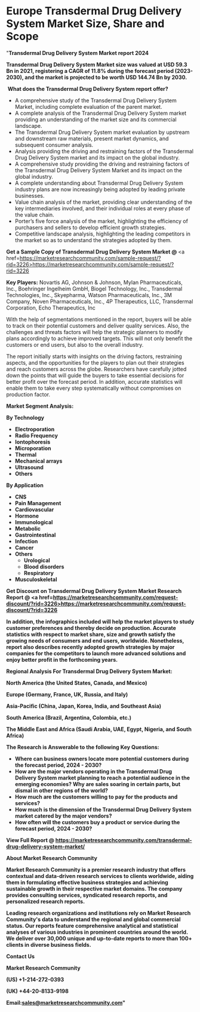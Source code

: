 # Europe Transdermal Drug Delivery System Market Size, Share and Scope
"<strong>Transdermal Drug Delivery System Market report 2024</strong>

<strong>Transdermal Drug Delivery System Market size was valued at USD 59.3 Bn in 2021, registering a CAGR of 11.8% during the forecast period (2023-2030), and the market is projected to be worth USD 144.74 Bn by 2030.</strong>

 <strong><b>What does the Transdermal Drug Delivery System report offer?</b></strong>
<ul>
  <li>A comprehensive study of the Transdermal Drug Delivery System Market, including complete evaluation of the parent market.</li>
  <li>A complete analysis of the Transdermal Drug Delivery System market providing an understanding of the market size and its commercial landscape.</li>
  <li>The Transdermal Drug Delivery System market evaluation by upstream and downstream raw materials, present market dynamics, and subsequent consumer analysis.</li>
  <li>Analysis providing the driving and restraining factors of the Transdermal Drug Delivery System market and its impact on the global industry.</li>
  <li>A comprehensive study providing the driving and restraining factors of the Transdermal Drug Delivery System Market and its impact on the global industry.</li>
  <li>A complete understanding about Transdermal Drug Delivery System industry plans are now increasingly being adopted by leading private businesses.</li>
  <li>Value chain analysis of the market, providing clear understanding of the key intermediaries involved, and their individual roles at every phase of the value chain.</li>
  <li>Porter’s five force analysis of the market, highlighting the efficiency of purchasers and sellers to develop efficient growth strategies.</li>
  <li>Competitive landscape analysis, highlighting the leading competitors in the market so as to understand the strategies adopted by them.</li>
</ul>

<strong>Get a Sample Copy of Transdermal Drug Delivery System Market @ </strong><a href=https://marketresearchcommunity.com/sample-request/?rid=3226><u>https://marketresearchcommunity.com/sample-request/?rid=3226</u></a>

<strong>Key Players:</strong> 
Novartis AG, Johnson &amp; Johnson, Mylan Pharmaceuticals, Inc., Boehringer Ingelheim GmbH, Biogel Technology, Inc., Transdermal Technologies, Inc., Skyepharma, Watson Pharmaceuticals, Inc., 3M Company, Noven Pharmaceuticals, Inc., 4P Therapeutics, LLC, Transdermal Corporation, Echo Therapeutics, Inc

With the help of segmentations mentioned in the report, buyers will be able to track on their potential customers and deliver quality services. Also, the challenges and threats factors will help the strategic planners to modify plans accordingly to achieve improved targets. This will not only benefit the customers or end users, but also to the overall industry.

The report initially starts with insights on the driving factors, restraining aspects, and the opportunities for the players to plan out their strategies and reach customers across the globe. Researchers have carefully jotted down the points that will guide the buyers to take essential decisions for better profit over the forecast period. In addition, accurate statistics will enable them to take every step systematically without compromises on production factor.

<strong>Market Segment Analysis:</strong>


<strong><strong>By Technology</strong></h4>
<ul>
 	<li>Electroporation</li>
 	<li>Radio Frequency</li>
 	<li>Iontophoresis</li>
 	<li>Microporation</li>
 	<li>Thermal</li>
 	<li>Mechanical arrays</li>
 	<li>Ultrasound</li>
 	<li>Others</li>
</ul>
<strong><strong>By Application</strong></h4>
<ul>
 	<li>CNS</li>
 	<li>Pain Management</li>
 	<li>Cardiovascular</li>
 	<li>Hormone</li>
 	<li>Immunological</li>
 	<li>Metabolic</li>
 	<li>Gastrointestinal</li>
 	<li>Infection</li>
 	<li>Cancer</li>
 	<li>Others
<ul>
 	<li>Urological</li>
 	<li>Blood disorders</li>
 	<li>Respiratory</li>
</ul>
</li>
 	<li>Musculoskeletal</li>
</ul>

<strong>Get Discount on Transdermal Drug Delivery System Market Research Report @ </b></strong><a href=https://marketresearchcommunity.com/request-discount/?rid=3226><u>https://marketresearchcommunity.com/request-discount/?rid=3226</u></a>

In addition, the infographics included will help the market players to study customer preferences and thereby decide on production. Accurate statistics with respect to market share, size and growth satisfy the growing needs of consumers and end users, worldwide. Nonetheless, report also describes recently adopted growth strategies by major companies for the competitors to launch more advanced solutions and enjoy better profit in the forthcoming years.

<strong>Regional Analysis For Transdermal Drug Delivery System Market:</strong>

<strong>North America</strong> (the United States, Canada, and Mexico)

<strong>Europe</strong> (Germany, France, UK, Russia, and Italy)

<strong>Asia-Pacific</strong> (China, Japan, Korea, India, and Southeast Asia)

<strong>South America</strong> (Brazil, Argentina, Colombia, etc.)

<strong>The Middle East and Africa</strong> (Saudi Arabia, UAE, Egypt, Nigeria, and South Africa)

<strong>The Research is Answerable to the following Key Questions:</strong>
<ul>
 	<li>Where can business owners locate more potential customers during the forecast period, 2024 - 2030?</li>
 	<li>How are the major vendors operating in the Transdermal Drug Delivery System market planning to reach a potential audience in the emerging economies? Why are sales soaring in certain parts, but dismal in other regions of the world?</li>
 	<li>How much are the customers willing to pay for the products and services?</li>
 	<li>How much is the dimension of the Transdermal Drug Delivery System market catered by the major vendors?</li>
 	<li>How often will the customers buy a product or service during the forecast period, 2024 - 2030?</li>
</ul>

<strong>View Full Report @</strong> <a href=https://marketresearchcommunity.com/transdermal-drug-delivery-system-market/>https://marketresearchcommunity.com/transdermal-drug-delivery-system-market/</a>

<strong>About Market Research Community</strong>

Market Research Community is a premier research industry that offers contextual and data-driven research services to clients worldwide, aiding them in formulating effective business strategies and achieving sustainable growth in their respective market domains. The company provides consulting services, syndicated research reports, and personalized research reports.

Leading research organizations and institutions rely on Market Research Community's data to understand the regional and global commercial status. Our reports feature comprehensive analytical and statistical analyses of various industries in prominent countries around the world. We deliver over 30,000 unique and up-to-date reports to more than 100+ clients in diverse business fields.

<strong>Contact Us</strong>

<strong>Market Research Community</strong>

(US) +1-214-272-0393

(UK) +44-20-8133-9198

<strong>Email:</strong>sales@marketresearchcommunity.com"
